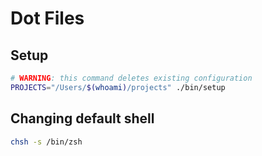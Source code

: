 # Dot Files

## Setup
```bash
# WARNING: this command deletes existing configuration
PROJECTS="/Users/$(whoami)/projects" ./bin/setup
```

## Changing default shell
```bash
chsh -s /bin/zsh
```
